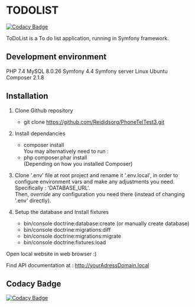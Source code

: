 # TODOLIST

[![Codacy Badge](https://api.codacy.com/project/badge/Grade/eadac161d6d043d6abfe46c6b8ec71d7)](https://app.codacy.com/gh/Reididsorg/test_8_local?utm_source=github.com&utm_medium=referral&utm_content=Reididsorg/test_8_local&utm_campaign=Badge_Grade_Settings)

ToDoList is a To do list application, running in Symfony framework.

## Development environment
PHP 7.4
MySQL 8.0.26
Symfony 4.4
Symfony server
Linux Ubuntu
Composer 2.1.8

## Installation

1. Clone Github repository
    - git clone https://github.com/Reididsorg/PhoneTelTest3.git

2. Install dependancies
    - composer install  
    You may alternatively need to run :
    - php composer.phar install  
    (Depending on how you installed Composer)

3. Clone '.env' file at root project and rename it '.env.local', in order to configure environment vars and make any adjustments you need.   
   Specifically : 'DATABASE_URL'.  
   Then, *override* any configuration you need there (instead of changing '.env' directly).
   
4. Setup the database and Install fixtures
    - bin/console doctrine:database:create (or manually create database)
    - bin/console doctrine:migrations:diff
    - bin/console doctrine:migrations:migrate
    - bin/console doctrine:fixtures:load

Open local website in web browser :)

Find API documentation at : http://yourAdressDomain.local

## Codacy Badge
[![Codacy Badge](https://app.codacy.com/project/badge/Grade/39e66b9924dd4cc582e8ac17254acfe2)](https://www.codacy.com/gh/Reididsorg/test_8_local/dashboard?utm_source=github.com&amp;utm_medium=referral&amp;utm_content=Reididsorg/test_8_local&amp;utm_campaign=Badge_Grade)

